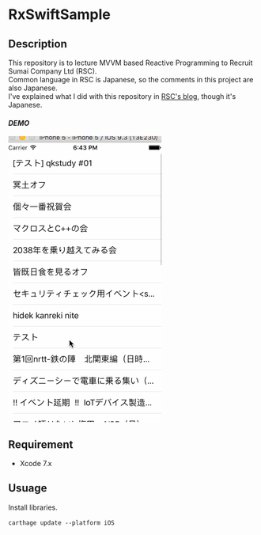 # RxSwiftSample

## Description
This repository is to lecture MVVM based Reactive Programming to Recruit Sumai Company Ltd (RSC).  
Common language in RSC is Japanese, so the comments in this project are also Japanese.  
I've explained what I did with this repository in [RSC's blog](https://tech.recruit-sumai.co.jp/rxswift-mvvm/), though it's Japanese.

#### *DEMO*
![Demo](demo.gif)


## Requirement

- Xcode 7.x


## Usuage

Install libraries.
```
carthage update --platform iOS
```
